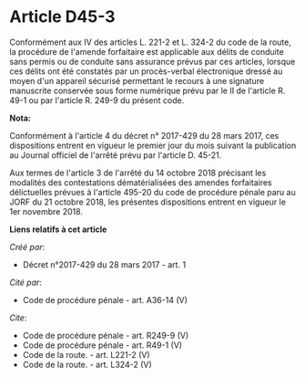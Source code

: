 # Article D45-3

Conformément aux IV des articles L. 221-2 et L. 324-2 du code de la route, la procédure de l'amende forfaitaire est
applicable aux délits de conduite sans permis ou de conduite sans assurance prévus par ces articles, lorsque ces délits ont
été constatés par un procès-verbal électronique dressé au moyen d'un appareil sécurisé permettant le recours à une signature
manuscrite conservée sous forme numérique prévu par le II de l'article R. 49-1 ou par l'article R. 249-9 du présent code.

**Nota:**

Conformément à l'article 4 du décret n° 2017-429 du 28 mars 2017, ces dispositions entrent en vigueur le premier jour du mois
suivant la publication au Journal officiel de l'arrêté prévu par l'article D. 45-21.

Aux termes de l'article 3 de l'arrêté du 14 octobre 2018 précisant les modalités des contestations dématérialisées des
amendes forfaitaires délictuelles prévues à l'article 495-20 du code de procédure pénale paru au JORF du 21 octobre 2018, les
présentes dispositions entrent en vigueur le 1er novembre 2018.

**Liens relatifs à cet article**

_Créé par_:

  - Décret n°2017-429 du 28 mars 2017 - art. 1

_Cité par_:

  - Code de procédure pénale - art. A36-14 (V)

_Cite_:

  - Code de procédure pénale - art. R249-9 (V)
  - Code de procédure pénale - art. R49-1 (V)
  - Code de la route. - art. L221-2 (V)
  - Code de la route. - art. L324-2 (V)
